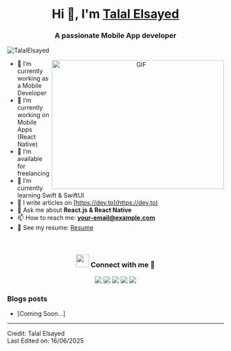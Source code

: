   <h1 align="center">Hi 👋, I'm <a href="#" target="blank">Talal Elsayed</a></h1>
<h3 align="center">A passionate Mobile App developer</h3>

<p align="left">
  <img src="https://komarev.com/ghpvc/?username=TalalElsayed&label=Profile%20views&color=0e75b6&style=flat" alt="TalalElsayed" />
</p>

<a target="_blank" align="center">
  <img align="right" top="500" height="300" width="400" alt="GIF" src="https://media.giphy.com/media/SWoSkN6DxTszqIKEqv/giphy.gif">
</a>

- 🔭 I’m currently working as a Mobile Developer  
- 🌱 I’m currently working on Mobile Apps (React Native)  
- 🤝 I’m available for freelancing  
- 🌱 I’m currently learning Swift & SwiftUI  
- 📝 I write articles on [https://dev.to](https://dev.to)  
- 💬 Ask me about **React.js & React Native**  
- 📫 How to reach me: **your-email@example.com**  
- 📄 See my resume: <a href="#">Resume</a>  

<br/>

<h3 align="center">
  <img src="https://media.giphy.com/media/iY8CRBdQXODJSCERIr/giphy.gif" width="30" height="30"> Connect with me 🤝
</h3>

<p align="center">
  <div align="center" class="icons-social">
    <a target="_blank" href="#"><img src="https://img.icons8.com/doodle/40/000000/linkedin--v2.png"></a>
    <a target="_blank" href="#"><img src="https://img.icons8.com/doodle/40/000000/github--v1.png"></a>
    <a target="_blank" href="#"><img src="https://img.icons8.com/doodle/1x/twitter-squared--v2.png"></a>
    <a target="_blank" href="#"><img src="https://img.icons8.com/doodle/1x/youtube--v2.png"></a>
    <a target="_blank" href="#"><img src="https://img.icons8.com/plasticine/0.5x/resume.png"></a>
  </div>
</p>

### Blogs posts

<!-- BLOG-POST-LIST:START -->
- [Coming Soon...]
<!-- BLOG-POST-LIST:END -->

---

Credit: Talal Elsayed  
Last Edited on: 16/06/2025
